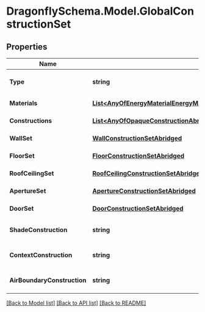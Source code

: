 
# DragonflySchema.Model.GlobalConstructionSet

## Properties

Name | Type | Description | Notes
------------ | ------------- | ------------- | -------------
**Type** | **string** |  | [optional] [readonly] [default to "GlobalConstructionSet"]
**Materials** | [**List&lt;AnyOfEnergyMaterialEnergyMaterialNoMassEnergyWindowMaterialGlazingEnergyWindowMaterialGas&gt;**](AnyOfEnergyMaterialEnergyMaterialNoMassEnergyWindowMaterialGlazingEnergyWindowMaterialGas.md) | Global Honeybee Energy materials. | [optional] [readonly] 
**Constructions** | [**List&lt;AnyOfOpaqueConstructionAbridgedWindowConstructionAbridgedShadeConstructionAirBoundaryConstructionAbridged&gt;**](AnyOfOpaqueConstructionAbridgedWindowConstructionAbridgedShadeConstructionAirBoundaryConstructionAbridged.md) | Global Honeybee Energy constructions. | [optional] [readonly] 
**WallSet** | [**WallConstructionSetAbridged**](WallConstructionSetAbridged.md) | Global Honeybee WallConstructionSet. | [optional] [readonly] 
**FloorSet** | [**FloorConstructionSetAbridged**](FloorConstructionSetAbridged.md) | Global Honeybee FloorConstructionSet. | [optional] [readonly] 
**RoofCeilingSet** | [**RoofCeilingConstructionSetAbridged**](RoofCeilingConstructionSetAbridged.md) | Global Honeybee RoofCeilingConstructionSet. | [optional] [readonly] 
**ApertureSet** | [**ApertureConstructionSetAbridged**](ApertureConstructionSetAbridged.md) | Global Honeybee ApertureConstructionSet. | [optional] [readonly] 
**DoorSet** | [**DoorConstructionSetAbridged**](DoorConstructionSetAbridged.md) | Global Honeybee DoorConstructionSet. | [optional] [readonly] 
**ShadeConstruction** | **string** | Global Honeybee Construction for building-attached Shades. | [optional] [readonly] [default to "Generic Shade"]
**ContextConstruction** | **string** | Global Honeybee Construction for context Shades. | [optional] [readonly] [default to "Generic Context"]
**AirBoundaryConstruction** | **string** | Global Honeybee Construction for AirBoundary Faces. | [optional] [readonly] [default to "Generic Air Boundary"]

[[Back to Model list]](../README.md#documentation-for-models)
[[Back to API list]](../README.md#documentation-for-api-endpoints)
[[Back to README]](../README.md)

